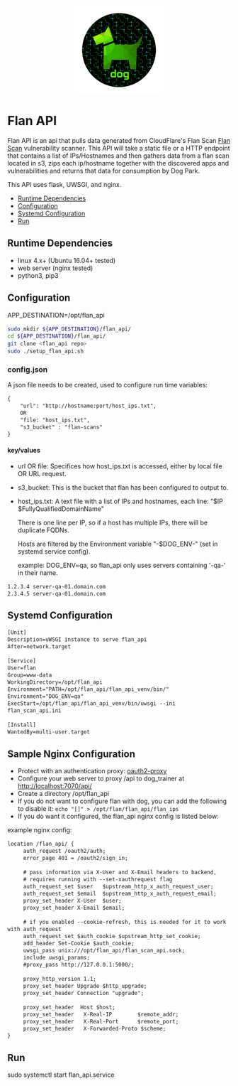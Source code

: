 <p align="center">
  <img src="./dog-segmented-green.network-200x200.png">
</p>

<h1>Flan API</h1>

Flan API is an api that pulls data generated from CloudFlare's Flan Scan [Flan Scan](https://github.com/cloudflare/flan) vulnerability scanner. This API will take a static file or a HTTP endpoint that contains a list of IPs/Hostnames and then gathers data from a flan scan located in s3, zips each ip/hostname together with the discovered apps and vulnerabilities and returns that data for consumption by Dog Park.

This API uses flask, UWSGI, and nginx. 

- [Runtime Dependencies](#runtime-dependencies)
- [Configuration](#configuration)
- [Systemd Configuration](#systemd-configuration)
- [Run](#run)

## Runtime Dependencies

- linux 4.x+ (Ubuntu 16.04+ tested)
- web server (nginx tested)
- python3, pip3

## Configuration

APP_DESTINATION=/opt/flan_api
```bash
sudo mkdir ${APP_DESTINATION}/flan_api/
cd ${APP_DESTINATION}/flan_api/
git clone <flan_api repo>
sudo ./setup_flan_api.sh
```

### config.json

A json file needs to be created, used to configure run time variables:

```
{
    "url": "http://hostname:port/host_ips.txt",
    OR
    "file: "host_ips.txt",
    "s3_bucket" : "flan-scans"
}
```

#### key/values

- url OR file: Specifices how host_ips.txt is accessed, either by local file OR URL request.
- s3_bucket: This is the bucket that flan has been configured to output to.
- host_ips.txt: 
    A text file with a list of IPs and hostnames, each line: "$IP $FullyQualifiedDomainName"

    There is one line per IP, so if a host has multiple IPs, there will be duplicate FQDNs.

    Hosts are filtered by the Environment variable "-$DOG_ENV-" (set in systemd service config).

    example: DOG_ENV=qa, so flan_api only uses servers containing '-qa-' in their name.

```    
1.2.3.4 server-qa-01.domain.com
2.3.4.5 server-qa-01.domain.com
```

## Systemd Configuration

```
[Unit]
Description=uWSGI instance to serve flan_api
After=network.target

[Service]
User=flan
Group=www-data
WorkingDirectory=/opt/flan_api
Environment="PATH=/opt/flan_api/flan_api_venv/bin/"
Environment="DOG_ENV=qa"
ExecStart=/opt/flan_api/flan_api_venv/bin/uwsgi --ini flan_scan_api.ini

[Install]
WantedBy=multi-user.target
```

## Sample Nginx Configuration

- Protect with an authentication proxy: [oauth2-proxy](https://oauth2-proxy.github.io/oauth2-proxy/)
- Configure your web server to proxy /api to dog_trainer at [http://localhost:7070/api/](http://localhost:7070/api/)
- Create a directory /opt/flan_api
- If you do not want to configure flan with dog, you can add the following to disable it:
```echo "[]" > /opt/flan/flan_api/flan_ips```
- If you do want it configured, the flan_api nginx config is listed below:

example nginx config:

```nginx
location /flan_api/ {
     auth_request /oauth2/auth;
     error_page 401 = /oauth2/sign_in;

     # pass information via X-User and X-Email headers to backend,
     # requires running with --set-xauthrequest flag
     auth_request_set $user   $upstream_http_x_auth_request_user;
     auth_request_set $email  $upstream_http_x_auth_request_email;
     proxy_set_header X-User  $user;
     proxy_set_header X-Email $email;

     # if you enabled --cookie-refresh, this is needed for it to work with auth_request
     auth_request_set $auth_cookie $upstream_http_set_cookie;
     add_header Set-Cookie $auth_cookie;
     uwsgi_pass unix:///opt/flan_api/flan_scan_api.sock;
     include uwsgi_params;
     #proxy_pass http://127.0.0.1:5000/;

     proxy_http_version 1.1;
     proxy_set_header Upgrade $http_upgrade;
     proxy_set_header Connection "upgrade";

     proxy_set_header  Host $host;
     proxy_set_header   X-Real-IP        $remote_addr;
     proxy_set_header   X-Real-Port      $remote_port;
     proxy_set_header   X-Forwarded-Proto $scheme;
}
```

## Run

sudo systemctl start flan_api.service


